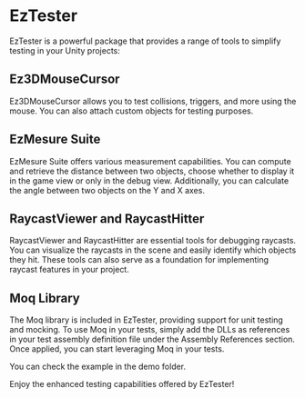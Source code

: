 # EzTester

EzTester is a powerful package that provides a range of tools to simplify testing in your Unity projects:

## Ez3DMouseCursor
Ez3DMouseCursor allows you to test collisions, triggers, and more using the mouse. You can also attach custom objects for testing purposes.

## EzMesure Suite
EzMesure Suite offers various measurement capabilities. You can compute and retrieve the distance between two objects, choose whether to display it in the game view or only in the debug view. Additionally, you can calculate the angle between two objects on the Y and X axes.

## RaycastViewer and RaycastHitter
RaycastViewer and RaycastHitter are essential tools for debugging raycasts. You can visualize the raycasts in the scene and easily identify which objects they hit. These tools can also serve as a foundation for implementing raycast features in your project.

## Moq Library
The Moq library is included in EzTester, providing support for unit testing and mocking. To use Moq in your tests, simply add the DLLs as references in your test assembly definition file under the Assembly References section. Once applied, you can start leveraging Moq in your tests.

You can check the example in the demo folder.

Enjoy the enhanced testing capabilities offered by EzTester!